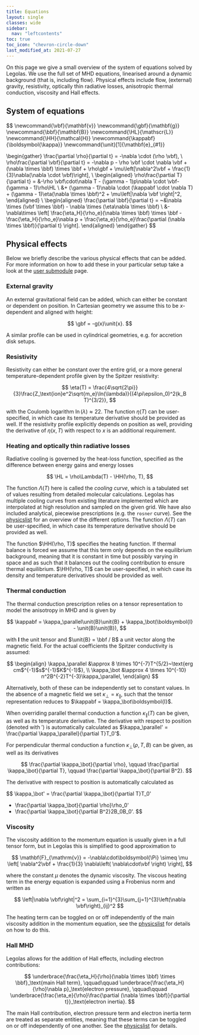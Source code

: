 ```yaml
---
title: Equations
layout: single
classes: wide
sidebar:
  nav: "leftcontents"
toc: true
toc_icon: "chevron-circle-down"
last_modified_at: 2021-07-27
---
```


On this page we give a small overview of the system of equations solved by Legolas. We use the
full set of MHD equations, linearised around a dynamic background (that is, including flow).
Physical effects include flow, (external) gravity, resistivity, optically thin radiative losses,
anisotropic thermal conduction, viscosity and Hall effects.

## System of equations
<!-- mathematical symbols used on this page (spaces needed before and after $$ to render properly) -->

$$
\newcommand{\vbf}{\mathbf{v}}
\newcommand{\gbf}{\mathbf{g}}
\newcommand{\bbf}{\mathbf{B}}
\newcommand{\HL}{\mathscr{L}}
\newcommand{\HH}{\mathcal{H}}
\newcommand{\kappabf}{\boldsymbol{\kappa}}
\newcommand{\unit}[1]{\mathbf{e}_{#1}}

\begin{gather}
	\frac{\partial \rho}{\partial t} = -\nabla \cdot (\rho \vbf), \\
	\rho\frac{\partial \vbf}{\partial t} = -\nabla p - \rho \vbf \cdot \nabla \vbf + (\nabla \times \bbf) \times \bbf
                    + \rho\gbf + \mu\left[\nabla^2\vbf + \frac{1}{3}\nabla(\nabla \cdot \vbf)\right], \\
	\begin{aligned}
		\rho\frac{\partial T}{\partial t} = &-\rho \vbf\cdot\nabla T - (\gamma - 1)p\nabla \cdot \vbf- (\gamma - 1)\rho\HL \\
                &+ (\gamma - 1)\nabla \cdot (\kappabf \cdot \nabla T)
				+ (\gamma - 1)\eta(\nabla \times \bbf)^2 + \mu\left|\nabla \vbf \right|^2,
	\end{aligned} \\
	\begin{aligned}
		\frac{\partial \bbf}{\partial t} = ~&\nabla \times (\vbf \times \bbf) - \nabla \times (\eta\nabla \times \bbf) \\
				&-\nabla\times \left[ \frac{\eta_H}{\rho_e}(\nabla \times \bbf) \times \bbf - \frac{\eta_H}{\rho_e}\nabla p
                                        + \frac{\eta_e}{\rho_e}\frac{\partial (\nabla \times \bbf)}{\partial t} \right].
	\end{aligned}
\end{gather}
$$

## Physical effects
Below we briefly describe the various physical effects that can be added. For more information on how to add these in your particular
setup take a look at the [user submodule](../../general/own_setup#including-additional-physics) page.

### External gravity
An external gravitational field can be added, which can either be constant or dependent on position. In Cartesian geometry we assume this to be
$x$-dependent and aligned with height:

$$
\gbf = -g(x)\unit{x}.
$$

A similar profile can be used in cylindrical geometries, e.g. for accretion disk setups.

### Resistivity
Resistivity can either be constant over the entire grid, or a more general temperature-dependent profile given
by the Spitzer resistivity:

$$
\eta(T) = \frac{4\sqrt{2\pi}}{3}\frac{Z_\text{ion}e^2\sqrt{m_e}\ln(\lambda)}{(4\pi\epsilon_0)^2(k_B T)^{3/2}},
$$

with the Coulomb logarithm $\ln(\lambda) \approx 22$. The function $\eta(T)$ can be user-specified, in which case its temperature derivative should be provided as well.
If the resistivity profile explicitly depends on position as well, providing the derivative of $\eta(x, T)$ with respect to $x$ is an additional requirement.

### Heating and optically thin radiative losses
Radiative cooling is governed by the heat-loss function, specified as the difference between energy gains and energy losses

$$
\HL = \rho\Lambda(T) - \HH(\rho, T),
$$

The function $\Lambda(T)$ here is called the _cooling curve_, which is a tabulated set of values resulting from detailed molecular calculations.
Legolas has multiple cooling curves from existing literature implemented which are interpolated at high resolution and sampled on the given grid.
We have also included analytical, piecewise prescriptions (e.g. the `rosner` curve). See the [physicslist](../../general/parameter_file/#physicslist) for an overview of the different options.
The function $\Lambda(T)$ can be user-specified, in which case its temperature derivative should be provided as well.

The function $\HH(\rho, T)$ specifies the heating function. If thermal balance is forced we assume that this term only depends on the equilibrium background, meaning that it is
constant in time but possibly varying in space and as such that it balances out the cooling contribution to ensure thermal equilibrium. $\HH(\rho, T)$ can be user-specified, in which case its density and
temperature derivatives should be provided as well.

### Thermal conduction
The thermal conduction prescription relies on a tensor representation to model the anisotropy in MHD and is given by

$$
\kappabf = \kappa_\parallel\unit{B}\unit{B} + \kappa_\bot(\boldsymbol{I} - \unit{B}\unit{B}),
$$

with $\boldsymbol{I}$ the unit tensor and $\unit{B} = \bbf / B$ a unit vector along the magnetic field. For the actual coefficients the Spitzer conductivity is assumed:

$$
\begin{align}
\kappa_\parallel &\approx 8 \times 10^{-7}T^{5/2}~\text{erg cm$^{-1}$s$^{-1}$K$^{-1}$},	\\
\kappa_\bot &\approx 4 \times 10^{-10} n^2B^{-2}T^{-3}\kappa_\parallel,
\end{align}
$$

Alternatively, both of these can be independently set to constant values.
In the absence of a magnetic field we set $\kappa_\bot = \kappa_\parallel$, such that the tensor representation reduces to $\kappabf = \kappa_\bot\boldsymbol{I}$.

When overriding parallel thermal conduction a function $\kappa_\parallel(T)$ can be given, as well as its temperature derivative. The derivative with respect to position (denoted with $'$) is automatically calculated as $\kappa_\parallel' = \frac{\partial \kappa_\parallel}{\partial T}T_0'$.

For perpendicular thermal conduction a function $\kappa_\bot(\rho, T, B)$ can be given, as well as its derivatives

$$
\frac{\partial \kappa_\bot}{\partial \rho}, \qquad
\frac{\partial \kappa_\bot}{\partial T}, \qquad
\frac{\partial \kappa_\bot}{\partial B^2}.
$$

The derivative with respect to position is automatically calculated as

$$ \kappa_\bot' =
\frac{\partial \kappa_\bot}{\partial T}T_0'
+ \frac{\partial \kappa_\bot}{\partial \rho}\rho_0'
+ \frac{\partial \kappa_\bot}{\partial B^2}2B_0B_0'.
$$

### Viscosity
The viscosity addition to the momentum equation is usually given in a full tensor form, but in Legolas this is simplified to good approximation to

$$
\mathbf{F}_{\mathrm{v}} = -\nabla\cdot\boldsymbol{\Pi} \simeq \mu \left[ \nabla^2\vbf + \frac{1}{3} \nabla\left( \nabla\cdot\vbf \right) \right],
$$

where the constant $\mu$ denotes the dynamic viscosity. The viscous heating term in the energy equation is expanded using a Frobenius norm and written as

$$
\left|\nabla \vbf\right|^2 = \sum_{i=1}^{3}\sum_{j=1}^{3}\left(\nabla \vbf\right)_{ij}^2
$$

The heating term can be toggled on or off independently of the main viscosity addition in the momentum equation,
see the [physicslist](../../general/parameter_file/#physicslist) for details on how to do this.


### Hall MHD
Legolas allows for the addition of Hall effects, including electron contributions:

$$
\underbrace{\frac{\eta_H}{\rho}(\nabla \times \bbf) \times \bbf}_\text{main Hall term}, \qquad\qquad
\underbrace{\frac{\eta_H}{\rho}\nabla p}_\text{electron pressure}, \qquad\qquad
\underbrace{\frac{\eta_e}{\rho}\frac{\partial (\nabla \times \bbf)}{\partial t}}_\text{electron inertia}.
$$

The main Hall contribution, electron pressure term and electron inertia term are treated as separate entities, meaning that
these terms can be toggled on or off independently of one another. See the [physicslist](../../general/parameter_file/#physicslist) for details.
